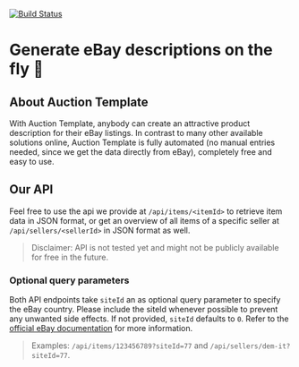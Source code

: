 [![Build Status](https://travis-ci.org/lukasweidich/auction-t3mplate.svg?branch=master)](https://travis-ci.org/lukasweidich/auction-t3mplate)

# Generate eBay descriptions on the fly 🚀

## About Auction Template

With Auction Template, anybody can create an attractive product description for their eBay listings. In contrast to many other available solutions online, Auction Template is fully automated (no manual entries needed, since we get the data directly from eBay), completely free and easy to use.

## Our API

Feel free to use the api we provide at `/api/items/<itemId>` to retrieve item data in JSON format, or get an overview of all items of a specific seller at `/api/sellers/<sellerId>` in JSON format as well.

> Disclaimer: API is not tested yet and might not be publicly available for free in the future.

### Optional query parameters

Both API endpoints take `siteId` an as optional query parameter to specify the eBay country. Please include the siteId whenever possible to prevent any unwanted side effects. If not provided, `siteId` defaults to `0`. Refer to the [official eBay documentation](https://developer.ebay.com/DevZone/merchandising/docs/Concepts/SiteIDToGlobalID.html) for more information.

> Examples: `/api/items/123456789?siteId=77` and `/api/sellers/dem-it?siteId=77`.
